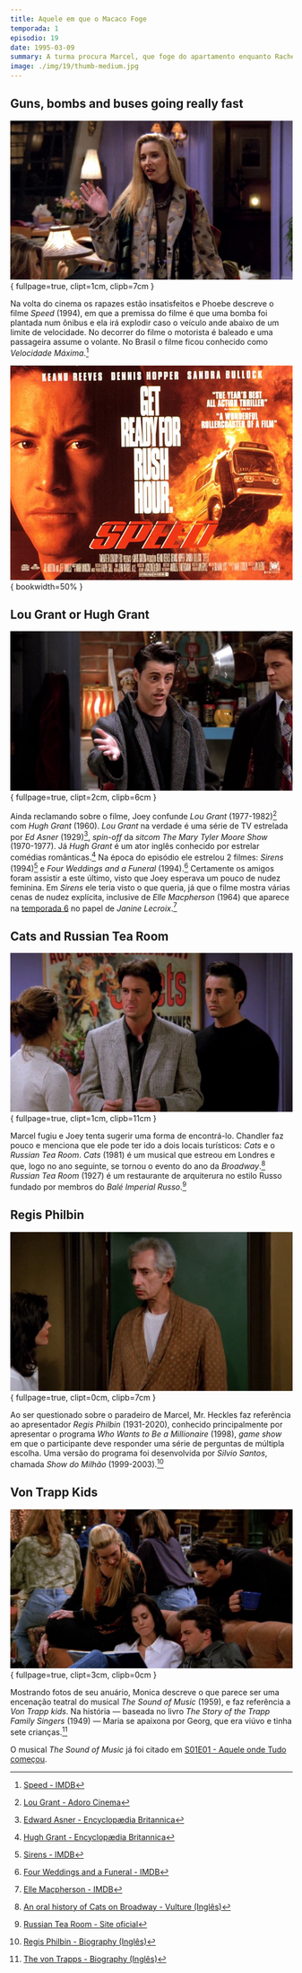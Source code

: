 ```yaml
---
title: Aquele em que o Macaco Foge
temporada: 1
episodio: 19
date: 1995-03-09
summary: A turma procura Marcel, que foge do apartamento enquanto Rachel toma conta dele.
image: ./img/19/thumb-medium.jpg
---
```


## Guns, bombs and buses going really fast

![Guns, bombs and buses going really fast](./img/19/guns-bombs-and-buses-going-really-fast.png){ fullpage=true, clipt=1cm, clipb=7cm }

<cena>
  <phoebe
    original="- I'm sorry it wasn't one of those movies with guns and bombs and buses going really fast."
    traducao="- Desculpe se não foi um daqueles filmes com armas e bombas e ônibus em alta velocidade."
  />
</cena>

Na volta do cinema os rapazes estão insatisfeitos e Phoebe descreve o filme *Speed*
(1994), em que a premissa do filme é que uma bomba foi plantada num ônibus e ela
irá explodir caso o veículo ande abaixo de um limite de velocidade. No decorrer
do filme o motorista é baleado e uma passageira assume o volante. No Brasil o
filme ficou conhecido como *Velocidade Máxima*.[^speed-imdb]

![Speed - Poster](./img/19/speed-poster.jpg){ bookwidth=50% }

[^speed-imdb]: [Speed - IMDB](https://www.imdb.com/title/tt0111257/?ref_=nv_sr_srsg_0)

## Lou Grant or Hugh Grant

![Lou Grant or Hugh Grant](./img/19/lou-grant-or-hugh-grant.png){ fullpage=true, clipt=2cm, clipb=6cm }

<cena no-breakable>
  <joey
    original="- All right, I don't need to see Lou Grant frolicking."
    traducao="- Tá certo, mas não quero ver Lou Grant saltitando."
  />
  <monica
    original="- Hugh. Hugh Grant."
    traducao="- Hugh. Hugh Grant."
  />
</cena>

Ainda reclamando sobre o filme, Joey confunde *Lou Grant* (1977-1982)[^lou-grant] com
*Hugh Grant* (1960). *Lou Grant* na verdade é uma série de TV estrelada por
*Ed Asner* (1929)[^asner-britannica], *spin-off* da *sitcom*
*The Mary Tyler Moore Show* (1970-1977).
Já *Hugh Grant* é um ator inglês conhecido por estrelar comédias
românticas.[^hugh-grant-britannica] Na época do episódio ele estrelou 2 filmes:
*Sirens* (1994)[^sirens-imdb] e *Four Weddings and a Funeral* (1994).[^weddings-imdb]
Certamente os amigos foram assistir a este último, visto que Joey esperava um pouco de
nudez feminina. Em *Sirens* ele teria visto o que queria, já que o filme mostra
várias cenas de nudez explícita, inclusive de *Elle Macpherson* (1964) que aparece
na [temporada 6](/temporada/6/) no papel de *Janine Lecroix*.[^macpherson-imdb]

[^lou-grant]: [Lou Grant - Adoro Cinema](http://www.adorocinema.com/series/serie-371/)
[^hugh-grant-britannica]: [Hugh Grant - Encyclopædia Britannica](https://www.britannica.com/biography/Hugh-Grant)
[^asner-britannica]: [Edward Asner - Encyclopædia Britannica](https://www.britannica.com/biography/Edward-Asner)
[^sirens-imdb]: [Sirens - IMDB](https://www.imdb.com/title/tt0111201/)
[^weddings-imdb]: [Four Weddings and a Funeral - IMDB](https://www.imdb.com/title/tt0109831/)
[^macpherson-imdb]: [Elle Macpherson - IMDB](https://www.imdb.com/name/nm0000512/)

## Cats and Russian Tea Room

![Cats and Russian Tea Room](./img/19/cats-and-russian-tea-room.png){ fullpage=true, clipt=1cm, clipb=11cm }

<cena>
  <joey
    original="- You're a monkey, you're loose in the city. Where do you go?"
    traducao="- Você é um macaco, que está perdido na cidade. Pra onde você vai?"
  />
  <chandler
    original="- Okay, it's his first time out, so he's probably gonna want to do some of the touristy things. I'll go to Cats. You go to the Russian Tea Room."
    traducao="- Tá, é a primeira vez dele fora, ele provavelmente vai pra pontos turísticos. Eu vou ao Cats. Vocês vão ao Russian Tea Room."
  />
</cena>

Marcel fugiu e Joey tenta sugerir uma forma de encontrá-lo. Chandler faz pouco e
menciona que ele pode ter ido a dois locais turísticos: *Cats* e o *Russian Tea Room*.
*Cats* (1981) é um musical que estreou em Londres e que, logo no ano seguinte,
se tornou o evento do ano da *Broadway*.[^broadway-vulture]
*Russian Tea Room* (1927) é um restaurante de arquiterura no estilo Russo fundado
por membros do *Balé Imperial Russo*.[^russiantearoomnyc]

[^broadway-vulture]: [An oral history of Cats on Broadway - Vulture (Inglês)](https://bit.ly/3lvM3rk)
[^russiantearoomnyc]: [Russian Tea Room - Site oficial](https://russiantearoomnyc.com/about/)

## Regis Philbin

![Regis Philbin](./img/19/regis-philbin.png){ fullpage=true, clipt=0cm, clipb=7cm }

<cena>
  <monica
    original="- The monkey, have you seen a monkey?"
    traducao="- O macaco, você viu um macaco?"
  />
  <heckles
    original="- I saw Regis Philbin once."
    traducao="- Eu vi Regis Philbin uma vez."
  />
</cena>

Ao ser questionado sobre o paradeiro de Marcel, Mr. Heckles faz referência ao
apresentador *Regis Philbin* (1931-2020), conhecido principalmente por apresentar
o programa *Who Wants to Be a Millionaire* (1998), *game show* em que o participante
deve responder uma série de perguntas de múltipla escolha. Uma versão do programa
foi desenvolvida por *Silvio Santos*, chamada *Show do Milhão* (1999-2003).[^philbin-bio]

[^philbin-bio]: [Regis Philbin - Biography (Inglês)](https://www.biography.com/personality/regis-philbin)

## Von Trapp Kids

![Von Trapp Kids](./img/19/von-trapp-kids.png){ fullpage=true, clipt=3cm, clipb=0cm }

<cena>
  <monica
    original="- This is me in The Sound of Music. You see the von Trapp kids?"
    traducao="- Esta sou eu no The Sound of Music. Conseguem ver as crianças von Trapp?"
  />
  <phoebe
    original="- No."
    traducao="- Não."
  />
  <monica
    original="- That's because I'm in front of them."
    traducao="- É porque estou na frente delas."
  />
</cena>

Mostrando fotos de seu anuário, Monica descreve o que parece ser uma encenação
teatral do musical *The Sound of Music* (1959), e faz referência a *Von Trapp kids*.
Na história &#8212; baseada no livro *The Story of the Trapp Family Singers* (1949) &#8212;
Maria se apaixona por Georg, que era viúvo e tinha sete crianças.[^trapp-bio]

O musical *The Sound of Music* já foi citado em
[S01E01 - Aquele onde Tudo começou](/temporada/1/episodio/1/).

[^trapp-bio]: [The von Trapps - Biography (Inglês)](https://www.biography.com/news/real-von-trapp-family-sound-of-music)
